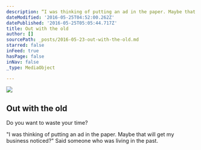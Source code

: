 ```yaml
---
description: “I was thinking of putting an ad in the paper. Maybe that will get my business noticed?” Said someone who was living in the past.
dateModified: '2016-05-25T04:52:00.262Z'
datePublished: '2016-05-25T05:05:44.717Z'
title: Out with the old
author: []
sourcePath: _posts/2016-05-23-out-with-the-old.md
starred: false
inFeed: true
hasPage: false
inNav: false
_type: MediaObject

---
```

<article style=""><img src="https://the-grid-user-content.s3-us-west-2.amazonaws.com/c27c6fb3-c009-424a-bb59-f98c8bd73eb6.jpg" /><h1>Out with the old</h1><p>Do you want to waste your time?</p></article>

"I was thinking of putting an ad in the paper. Maybe that will get my business noticed?" Said someone who was living in the past.